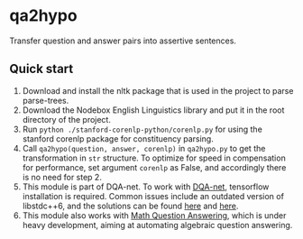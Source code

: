 # qa2hypo
Transfer question and answer pairs into assertive sentences.

## Quick start
1. Download and install the nltk package that is used in the project to parse parse-trees.
2. Download the Nodebox English Linguistics library and put it in the root directory of the project.
3. Run ```python ./stanford-corenlp-python/corenlp.py``` for using the stanford corenlp package for constituency parsing.
4. Call ```qa2hypo(question, answer, corenlp)``` in ```qa2hypo.py``` to get the transformation in ```str``` structure. To optimize for speed in compensation for performance, set argument ```corenlp``` as False, and accordingly there is no need for step 2.
5. This module is part of DQA-net. To work with [DQA-net](https://github.com/seominjoon/dqa-net), tensorflow installation is required. Common issues include an outdated version of libstdc++6, and the solutions can be found [here](http://stackoverflow.com/questions/16605623/where-can-i-get-a-copy-of-the-file-libstdc-so-6-0-15) and [here](http://askubuntu.com/questions/575505/glibcxx-3-4-20-not-found-how-to-fix-this-error).
6. This module also works with [Math Question Answering](https://gitlab.cs.washington.edu/amini91/MultiEQProbs), which is under heavy development, aiming at automating algebraic question answering.
